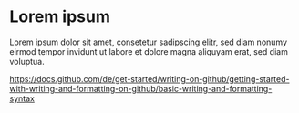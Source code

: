 # Lorem ipsum

Lorem ipsum dolor sit amet, consetetur sadipscing elitr, 
sed diam nonumy eirmod tempor invidunt ut labore et dolore magna aliquyam erat, 
sed diam voluptua.

https://docs.github.com/de/get-started/writing-on-github/getting-started-with-writing-and-formatting-on-github/basic-writing-and-formatting-syntax